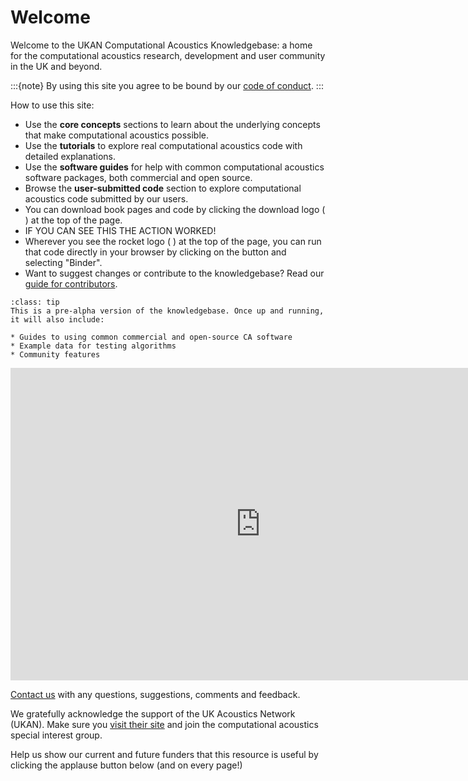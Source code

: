 # Welcome 

Welcome to the UKAN Computational Acoustics Knowledgebase: a home for the computational acoustics research, development and user community in the UK and beyond.

:::{note}
By using this site you agree to be bound by our [code of conduct](about/code-of-conduct).
:::

How to use this site:

- Use the **core concepts** sections to learn about the underlying concepts that make computational acoustics possible.
- Use the **tutorials** to explore real computational acoustics code with detailed explanations. 
- Use the **software guides** for help with common computational acoustics software packages, both commercial and open source.
- Browse the **user-submitted code** section to explore computational acoustics code submitted by our users.
- You can download book pages and code by clicking the download logo ( <i class="fas fa-download"></i> ) at the top of the page.
- IF YOU CAN SEE THIS THE ACTION WORKED!
- Wherever you see the rocket logo ( <i class="fas fa-rocket"></i> ) at the top of the page, you can run that code directly in your browser by clicking on the button and selecting "Binder".
- Want to suggest changes or contribute to the knowledgebase? Read our [guide for contributors](about/contribution-guide).

```{admonition} More content to follow!
:class: tip
This is a pre-alpha version of the knowledgebase. Once up and running, it will also include:

* Guides to using common commercial and open-source CA software
* Example data for testing algorithms
* Community features

```

<iframe src="https://docs.google.com/forms/d/e/1FAIpQLSfRASVBDDqw7gumQ_Ct4Yy8uGzN4k5za6SiVlisJYrxpqFPgA/viewform?embedded=true" width="800" height="500" frameborder="0" marginheight="0" marginwidth="0">Loading…</iframe>

[Contact us](mailto:ukan.ca.knowledgebase@gmail.com) with any questions, suggestions, comments and feedback.

We gratefully acknowledge the support of the UK Acoustics Network (UKAN). Make sure you [visit their site](https://acoustics.ac.uk/) and join the computational acoustics special interest group.

Help us show our current and future funders that this resource is useful by clicking the applause button below (and on every page!)

<div>
<link rel="stylesheet" href="https://unpkg.com/applause-button/dist/applause-button.css" />
<script src="https://unpkg.com/applause-button/dist/applause-button.js"></script>
<applause-button style="width: 30px; height: 30px;"/>
</div>
